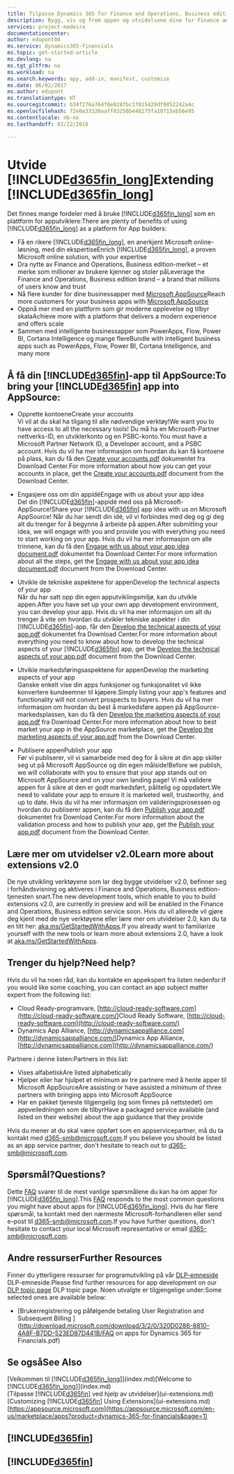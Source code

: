 ```yaml
---
title: Tilpasse Dynamics 365 for Finance and Operations, Business edition | Microsoft-dokumentasjon
description: Bygg, vis og frem appen og utvidelsene dine for Finance and Operations, Business edition.
services: project-madeira
documentationcenter: 
author: edupont04
ms.service: dynamics365-financials
ms.topic: get-started-article
ms.devlang: na
ms.tgt_pltfrm: na
ms.workload: na
ms.search.keywords: app, add-in, manifest, customize
ms.date: 06/02/2017
ms.author: edupont
ms.translationtype: HT
ms.sourcegitcommit: b34f276a764f0e828fbc1f015429df9852242a4c
ms.openlocfilehash: 72e0a33326eaff03250b448275fa10715eb56e95
ms.contentlocale: nb-no
ms.lasthandoff: 03/22/2018

---
```

# <a name="extending-included365finlongincludesd365finlongmdmd"></a><span data-ttu-id="8e562-103">Utvide [!INCLUDE[d365fin_long](includes/d365fin_long_md.md)]</span><span class="sxs-lookup"><span data-stu-id="8e562-103">Extending [!INCLUDE[d365fin_long](includes/d365fin_long_md.md)]</span></span>
<span data-ttu-id="8e562-104">Det finnes mange fordeler med å bruke [!INCLUDE[d365fin_long](includes/d365fin_long_md.md)] som en plattform for apputviklere:</span><span class="sxs-lookup"><span data-stu-id="8e562-104">There are plenty of benefits of using [!INCLUDE[d365fin_long](includes/d365fin_long_md.md)] as a platform for App builders:</span></span>

* <span data-ttu-id="8e562-105">Få en rikere [!INCLUDE[d365fin_long](includes/d365fin_long_md.md)], en anerkjent Microsoft online-løsning, med din ekspertise</span><span class="sxs-lookup"><span data-stu-id="8e562-105">Enrich [!INCLUDE[d365fin_long](includes/d365fin_long_md.md)], a proven Microsoft online solution, with your expertise</span></span>  
* <span data-ttu-id="8e562-106">Dra nytte av Finance and Operations, Business edition-merket – et merke som millioner av brukere kjenner og stoler på</span><span class="sxs-lookup"><span data-stu-id="8e562-106">Leverage the Finance and Operations, Business edition brand – a brand that millions of users know and trust</span></span>  
* <span data-ttu-id="8e562-107">Nå flere kunder for dine businessapper med [Microsoft AppSource](https://appsource.microsoft.com/)</span><span class="sxs-lookup"><span data-stu-id="8e562-107">Reach more customers for your business apps with [Microsoft AppSource](https://appsource.microsoft.com/)</span></span>  
* <span data-ttu-id="8e562-108">Oppnå mer med en plattform som gir moderne opplevelse og tilbyr skala</span><span class="sxs-lookup"><span data-stu-id="8e562-108">Achieve more with a platform that delivers a modern experience and offers scale</span></span>  
* <span data-ttu-id="8e562-109">Sammen med intelligente businessapper som PowerApps, Flow, Power BI, Cortana Intelligence og mange flere</span><span class="sxs-lookup"><span data-stu-id="8e562-109">Bundle with intelligent business apps such as PowerApps, Flow, Power BI, Cortana Intelligence, and many more</span></span>  

## <a name="to-bring-your-included365finincludesd365finmdmd-app-into-appsource"></a><span data-ttu-id="8e562-110">Å få din [!INCLUDE[d365fin](includes/d365fin_md.md)]-app til AppSource:</span><span class="sxs-lookup"><span data-stu-id="8e562-110">To bring your [!INCLUDE[d365fin](includes/d365fin_md.md)] app into AppSource:</span></span>
+ <span data-ttu-id="8e562-111">Opprette kontoene</span><span class="sxs-lookup"><span data-stu-id="8e562-111">Create your accounts</span></span>  
<span data-ttu-id="8e562-112">Vi vil at du skal ha tilgang til alle nødvendige verktøy!</span><span class="sxs-lookup"><span data-stu-id="8e562-112">We want you to have access to all the necessary tools!</span></span> <span data-ttu-id="8e562-113">Du må ha en Microsoft-Partner nettverks-ID, en utviklerkonto og en PSBC-konto.</span><span class="sxs-lookup"><span data-stu-id="8e562-113">You must have a Microsoft Partner Network ID, a Developer account, and a PSBC account.</span></span>
<span data-ttu-id="8e562-114">Hvis du vil ha mer informasjon om hvordan du kan få kontoene på plass, kan du få den [Create your accounts.pdf](https://go.microsoft.com/fwlink/?linkid=841514) dokumentet fra Download Center.</span><span class="sxs-lookup"><span data-stu-id="8e562-114">For more information about how you can get your accounts in place, get the [Create your accounts.pdf](https://go.microsoft.com/fwlink/?linkid=841514) document from the Download Center.</span></span>

+ <span data-ttu-id="8e562-115">Engasjere oss om din appidé</span><span class="sxs-lookup"><span data-stu-id="8e562-115">Engage with us about your app idea</span></span>  
<span data-ttu-id="8e562-116">Del din [!INCLUDE[d365fin](includes/d365fin_md.md)]-appidé med oss på Microsoft-AppSource!</span><span class="sxs-lookup"><span data-stu-id="8e562-116">Share your [!INCLUDE[d365fin](includes/d365fin_md.md)] app idea with us on Microsoft AppSource!</span></span> <span data-ttu-id="8e562-117">Når du har sendt din idé, vil vi forbindes med deg og gi deg alt du trenger for å begynne å arbeide på appen.</span><span class="sxs-lookup"><span data-stu-id="8e562-117">After submitting your idea, we will engage with you and provide you with everything you need to start working on your app.</span></span>
<span data-ttu-id="8e562-118">Hvis du vil ha mer informasjon om alle trinnene, kan du få den [Engage with us about your app idea document.pdf](https://go.microsoft.com/fwlink/?linkid=841515) dokumentet fra Download Center.</span><span class="sxs-lookup"><span data-stu-id="8e562-118">For more information about all the steps, get the [Engage with us about your app idea document.pdf](https://go.microsoft.com/fwlink/?linkid=841515) document from the Download Center.</span></span>

+ <span data-ttu-id="8e562-119">Utvikle de tekniske aspektene for appen</span><span class="sxs-lookup"><span data-stu-id="8e562-119">Develop the technical aspects of your app</span></span>    
<span data-ttu-id="8e562-120">Når du har satt opp din egen apputviklingsmiljø, kan du utvikle appen.</span><span class="sxs-lookup"><span data-stu-id="8e562-120">After you have set up your own app development environment, you can develop your app.</span></span>
<span data-ttu-id="8e562-121">Hvis du vil ha mer informasjon om alt du trenger å vite om hvordan du utvikler tekniske aspekter i din [!INCLUDE[d365fin](includes/d365fin_md.md)]-app, får den [Develop the technical aspects of your app.pdf](https://go.microsoft.com/fwlink/?linkid=841516) dokumentet fra Download Center.</span><span class="sxs-lookup"><span data-stu-id="8e562-121">For more information about everything you need to know about how to develop the technical aspects of your [!INCLUDE[d365fin](includes/d365fin_md.md)] app, get the [Develop the technical aspects of your app.pdf](https://go.microsoft.com/fwlink/?linkid=841516) document from the Download Center.</span></span>

+ <span data-ttu-id="8e562-122">Utvikle markedsføringsaspektene for appen</span><span class="sxs-lookup"><span data-stu-id="8e562-122">Develop the marketing aspects of your app</span></span>  
<span data-ttu-id="8e562-123">Ganske enkelt vise din apps funksjoner og funksjonalitet vil ikke konvertere kundeemner til kjøpere.</span><span class="sxs-lookup"><span data-stu-id="8e562-123">Simply listing your app's features and functionality will not convert prospects to buyers.</span></span> <span data-ttu-id="8e562-124">Hvis du vil ha mer informasjon om hvordan du best å markedsføre appen på AppSource-markedsplassen, kan du få den [Develop the marketing aspects of your app.pdf](https://go.microsoft.com/fwlink/?linkid=841518) fra Download Center.</span><span class="sxs-lookup"><span data-stu-id="8e562-124">For more information about how to best market your app in the AppSource marketplace, get the [Develop the marketing aspects of your app.pdf](https://go.microsoft.com/fwlink/?linkid=841518) from the Download Center.</span></span>

+ <span data-ttu-id="8e562-125">Publisere appen</span><span class="sxs-lookup"><span data-stu-id="8e562-125">Publish your app</span></span>  
<span data-ttu-id="8e562-126">Før vi publiserer, vil vi samarbeide med deg for å sikre at din app skiller seg ut på Microsoft AppSource og din egen målside!</span><span class="sxs-lookup"><span data-stu-id="8e562-126">Before we publish, we will collaborate with you to ensure that your app stands out on Microsoft AppSource and on your own landing page!</span></span> <span data-ttu-id="8e562-127">Vi må validere appen for å sikre at den er godt markedsført, pålitelig og oppdatert.</span><span class="sxs-lookup"><span data-stu-id="8e562-127">We need to validate your app to ensure it is marketed well, trustworthy, and up to date.</span></span>
<span data-ttu-id="8e562-128">Hvis du vil ha mer informasjon om valideringsprosessen og hvordan du publiserer appen, kan du få den [Publish your app.pdf](https://go.microsoft.com/fwlink/?linkid=841517) dokumentet fra Download Center.</span><span class="sxs-lookup"><span data-stu-id="8e562-128">For more information about the validation process and how to publish your app, get the [Publish your app.pdf](https://go.microsoft.com/fwlink/?linkid=841517) document from the Download Center.</span></span>

## <a name="learn-more-about-extensions-v20"></a><span data-ttu-id="8e562-129">Lære mer om utvidelser v2.0</span><span class="sxs-lookup"><span data-stu-id="8e562-129">Learn more about extensions v2.0</span></span>
<span data-ttu-id="8e562-130">De nye utvikling verktøyene som lar deg bygge utvidelser v2.0, befinner seg i forhåndsvisning og aktiveres i Finance and Operations, Business edition-tjenesten snart.</span><span class="sxs-lookup"><span data-stu-id="8e562-130">The new development tools, which enable to you to build extensions v2.0, are currently in preview and will be enabled in the Finance and Operations, Business edition  service soon.</span></span> <span data-ttu-id="8e562-131">Hvis du vil allerede vil gjøre deg kjent med de nye verktøyene eller lære mer om utvidelser 2.0, kan du ta en titt her: [aka.ms/GetStartedWithApps](http://aka.ms/GetStartedWithApps).</span><span class="sxs-lookup"><span data-stu-id="8e562-131">If you already want to familiarize yourself with the new tools or learn more about extensions 2.0, have a look at [aka.ms/GetStartedWithApps](http://aka.ms/GetStartedWithApps).</span></span>  

## <a name="need-help"></a><span data-ttu-id="8e562-132">Trenger du hjelp?</span><span class="sxs-lookup"><span data-stu-id="8e562-132">Need help?</span></span>
<span data-ttu-id="8e562-133">Hvis du vil ha noen råd, kan du kontakte en appekspert fra listen nedenfor:</span><span class="sxs-lookup"><span data-stu-id="8e562-133">If you would like some coaching, you can contact an app subject matter expert from the following list:</span></span>

* <span data-ttu-id="8e562-134">Cloud Ready-programvare, [http://cloud-ready-software.com](http://cloud-ready-software.com/)</span><span class="sxs-lookup"><span data-stu-id="8e562-134">Cloud Ready Software, [http://cloud-ready-software.com](http://cloud-ready-software.com/)</span></span>  
* <span data-ttu-id="8e562-135">Dynamics App Alliance, [http://dynamicsappalliance.com](http://dynamicsappalliance.com/)</span><span class="sxs-lookup"><span data-stu-id="8e562-135">Dynamics App Alliance, [http://dynamicsappalliance.com](http://dynamicsappalliance.com/)</span></span>

<span data-ttu-id="8e562-136">Partnere i denne listen:</span><span class="sxs-lookup"><span data-stu-id="8e562-136">Partners in this list:</span></span>

* <span data-ttu-id="8e562-137">Vises alfabetisk</span><span class="sxs-lookup"><span data-stu-id="8e562-137">Are listed alphabetically</span></span>  
* <span data-ttu-id="8e562-138">Hjelper eller har hjulpet et minimum av tre partnere med å hente apper til Microsoft AppSource</span><span class="sxs-lookup"><span data-stu-id="8e562-138">Are assisting or have assisted a minimum of three partners with bringing apps into Microsoft AppSource</span></span>  
* <span data-ttu-id="8e562-139">Har en pakket tjeneste tilgjengelig (og som finnes på nettstedet) om appveiledningen som de tilbyr</span><span class="sxs-lookup"><span data-stu-id="8e562-139">Have a packaged service available (and listed on their website) about the app guidance that they provide</span></span>  

<span data-ttu-id="8e562-140">Hvis du mener at du skal være oppført som en appservicepartner, må du ta kontakt med [d365-smb@microsoft.com](mailto:d365-smb@microsoft.com).</span><span class="sxs-lookup"><span data-stu-id="8e562-140">If you believe you should be listed as an app service partner, don't hesitate to reach out to [d365-smb@microsoft.com](mailto:d365-smb@microsoft.com).</span></span>

## <a name="questions"></a><span data-ttu-id="8e562-141">Spørsmål?</span><span class="sxs-lookup"><span data-stu-id="8e562-141">Questions?</span></span>
<span data-ttu-id="8e562-142">Dette [FAQ](https://go.microsoft.com/fwlink/?linkid=841520) svarer til de mest vanlige spørsmålene du kan ha om apper for [!INCLUDE[d365fin_long](includes/d365fin_long_md.md)].</span><span class="sxs-lookup"><span data-stu-id="8e562-142">This [FAQ](https://go.microsoft.com/fwlink/?linkid=841520) responds to the most common questions you might have about apps for [!INCLUDE[d365fin_long](includes/d365fin_long_md.md)].</span></span> <span data-ttu-id="8e562-143">Hvis du har flere spørsmål, ta kontakt med den nærmeste Microsoft-forhandleren eller send e-post til [d365-smb@microsoft.com](mailto:d365-smb@microsoft.com).</span><span class="sxs-lookup"><span data-stu-id="8e562-143">If you have further questions, don't hesitate to contact your local Microsoft representative or email [d365-smb@microsoft.com](mailto:d365-smb@microsoft.com).</span></span>

## <a name="further-resources"></a><span data-ttu-id="8e562-144">Andre ressurser</span><span class="sxs-lookup"><span data-stu-id="8e562-144">Further Resources</span></span>
<span data-ttu-id="8e562-145">Finner du ytterligere ressurser for programutvikling på vår [DLP-emneside](https://mbspartner.microsoft.com/BFI/Topic/76) DLP-emneside.</span><span class="sxs-lookup"><span data-stu-id="8e562-145">Please find further resources for app development on our [DLP topic page](https://mbspartner.microsoft.com/BFI/Topic/76) DLP topic page.</span></span> <span data-ttu-id="8e562-146">Noen utvalgte er tilgjengelige under:</span><span class="sxs-lookup"><span data-stu-id="8e562-146">Some selected ones are available below:</span></span>
-   [<span data-ttu-id="8e562-147">Brukerregistrering og påfølgende betaling </span><span class="sxs-lookup"><span data-stu-id="8e562-147">User Registration and Subsequent Billing </span></span>](http://download.microsoft.com/download/3/2/0/320D0286-8810-4A8F-B7DD-523ED87D441B/FAQ on apps for Dynamics 365 for Financials.pdf)



## <a name="see-also"></a><span data-ttu-id="8e562-148">Se også</span><span class="sxs-lookup"><span data-stu-id="8e562-148">See Also</span></span>
<span data-ttu-id="8e562-149">[Velkommen til [!INCLUDE[d365fin_long](includes/d365fin_long_md.md)]](index.md)</span><span class="sxs-lookup"><span data-stu-id="8e562-149">[Welcome to [!INCLUDE[d365fin_long](includes/d365fin_long_md.md)]](index.md)</span></span>  
<span data-ttu-id="8e562-150">[Tilpasse [!INCLUDE[d365fin](includes/d365fin_md.md)] ved hjelp av utvidelser](ui-extensions.md)</span><span class="sxs-lookup"><span data-stu-id="8e562-150">[Customizing [!INCLUDE[d365fin](includes/d365fin_md.md)] Using Extensions](ui-extensions.md)</span></span>  
[https://appsource.microsoft.com](https://appsource.microsoft.com/en-us/marketplace/apps?product=dynamics-365-for-financials&page=1)  

## [!INCLUDE[d365fin](includes/free_trial_md.md)]  
## [!INCLUDE[d365fin](includes/training_link_md.md)]

